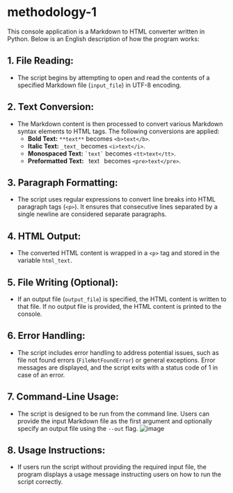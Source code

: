 # methodology-1

This console application is a Markdown to HTML converter written in Python. Below is an English description of how the program works:

## 1. File Reading:
   - The script begins by attempting to open and read the contents of a specified Markdown file (`input_file`) in UTF-8 encoding.

## 2. Text Conversion:
   - The Markdown content is then processed to convert various Markdown syntax elements to HTML tags. The following conversions are applied:
     - **Bold Text:** `**text**` becomes `<b>text</b>`.
     - **Italic Text:** `_text_` becomes `<i>text</i>`.
     - **Monospaced Text:** `` `text` `` becomes `<tt>text</tt>`.
     - **Preformatted Text:** ``` ```text``` ``` becomes `<pre>text</pre>`.

## 3. Paragraph Formatting:
   - The script uses regular expressions to convert line breaks into HTML paragraph tags (`<p>`). It ensures that consecutive lines separated by a single newline are considered separate paragraphs.

## 4. HTML Output:
   - The converted HTML content is wrapped in a `<p>` tag and stored in the variable `html_text`.

## 5. File Writing (Optional):
   - If an output file (`output_file`) is specified, the HTML content is written to that file. If no output file is provided, the HTML content is printed to the console.

## 6. Error Handling:
   - The script includes error handling to address potential issues, such as file not found errors (`FileNotFoundError`) or general exceptions. Error messages are displayed, and the script exits with a status code of 1 in case of an error.

## 7. Command-Line Usage:
   - The script is designed to be run from the command line. Users can provide the input Markdown file as the first argument and optionally specify an output file using the `--out` flag.
     ![image](https://github.com/darr4i/methodology-1/assets/115396338/8e8d742f-e4e2-4c16-934c-41b9cdd9360c)


## 8. Usage Instructions:
   - If users run the script without providing the required input file, the program displays a usage message instructing users on how to run the script correctly.

